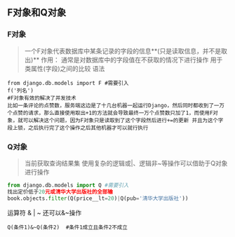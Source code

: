 ## F对象和Q对象
### F对象
> 一个F对象代表数据库中某条记录的字段的信息**(只是读取信息，并不是取出)**
> 作用：
通常是对数据库中的字段值在不获取的情况下进行操作
用于类属性(字段)之间的比较
> 语法

```
from django.db.models import F #需要引入
f('列名')
#F对象有效的解决了并发技术
比如一条评论的点赞数，服务端这边是了十几台机器一起运行Django，然后同时都收到了一万个点赞的请求，那么直接使用取出+1的方法就会导致最终一万个点赞数只加了1，而使用F对象，就可以解决这个问题，因为F对象只是读取到了这个字段然后进行+=的更新 并且为这个字段上锁，之后执行完了这个操作之后其他机器才可以就行执行
```
### Q对象
> 当前获取查询结果集 使用复杂的逻辑或|、逻辑非~等操作可以借助于Q对象进行操作

```python
from django.db.models import Q #需要引入
找出定价低于20元或清华大学出版社的全部输
book.objects.filter(Q(price__lt=20)|Q(pub='清华大学出版社'))
```
运算符 & | ~  还可以&~操作

```
Q(条件1)&~Q(条件2)  #条件1成立且条件2不成立
```

